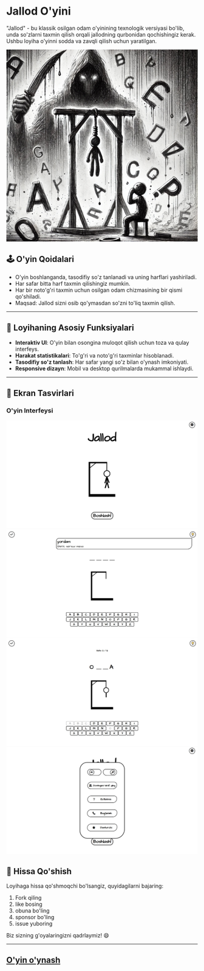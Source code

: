 ﻿# Jallod O'yini

"Jallod" - bu klassik osilgan odam o'yinining texnologik versiyasi bo'lib, unda so'zlarni taxmin qilish orqali jallodning qurbonidan qochishingiz kerak. Ushbu loyiha o'yinni sodda va zavqli qilish uchun yaratilgan.

![Jallod O'yini Banner](/images/banner2.jpg)

## 🕹️ O'yin Qoidalari
- O'yin boshlanganda, tasodifiy so'z tanlanadi va uning harflari yashiriladi.
- Har safar bitta harf taxmin qilishingiz mumkin.
- Har bir noto'g'ri taxmin uchun osilgan odam chizmasining bir qismi qo'shiladi.
- Maqsad: Jallod sizni osib qo'ymasdan so'zni to'liq taxmin qilish.

---

## 🚀 Loyihaning Asosiy Funksiyalari

- **Interaktiv UI**: O'yin bilan osongina muloqot qilish uchun toza va qulay interfeys.
- **Harakat statistikalari**: To'g'ri va noto'g'ri taxminlar hisoblanadi.
- **Tasodifiy so'z tanlash**: Har safar yangi so'z bilan o'ynash imkoniyati.
- **Responsive dizayn**: Mobil va desktop qurilmalarda mukammal ishlaydi.

---

## 🌟 Ekran Tasvirlari

### O'yin Interfeysi

![O'yin Interfeysi1](/images/interface_1.jpg)
![O'yin Interfeysi2](/images/interface_2.jpg)
![O'yin Interfeysi3](/images/interface_3.jpg)
![O'yin Interfeysi4](/images/interface_4.jpg)

## 🤝 Hissa Qo'shish

Loyihaga hissa qo'shmoqchi bo'lsangiz, quyidagilarni bajaring:

1. Fork qiling
2. like bosing
3. obuna bo'ling
4. sponsor bo'ling
5. issue yuboring

Biz sizning g'oyalaringizni qadrlaymiz! 😄

---

## [O'yin o'ynash](https://jallod.netlify.app)
